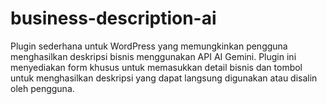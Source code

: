 # business-description-ai
Plugin sederhana untuk WordPress yang memungkinkan pengguna menghasilkan deskripsi bisnis menggunakan API AI Gemini. Plugin ini menyediakan form khusus untuk memasukkan detail bisnis dan tombol untuk menghasilkan deskripsi yang dapat langsung digunakan atau disalin oleh pengguna.
